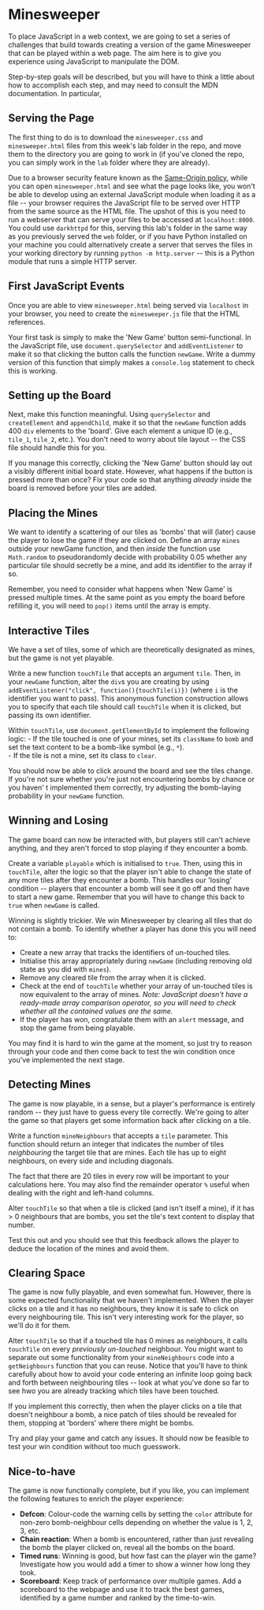 # Minesweeper

To place JavaScript in a web context, we are going to set a series of challenges
that build towards creating a version of the game Minesweeper that can be played
within a web page. The aim here is to give you experience using JavaScript to 
manipulate the DOM.

Step-by-step goals will be described, but you will have to think a little about
how to accomplish each step, and may need to consult the MDN documentation. 
In particular, 

## Serving the Page

The first thing to do is to download the `minesweeper.css` and
`minesweeper.html` files from this week's lab folder in the repo, and move them 
to the directory you are going to work in (if you've cloned the repo, you can
simply work in the `lab` folder where they are already). 

Due to a browser security feature known as the [Same-Origin
policy](https://developer.mozilla.org/en-US/docs/Web/Security/Same-origin_policy),
while you can open `minesweeper.html` and see what the page looks like, you
won't be able to develop using an external JavaScript module when loading it as
a file -- your browser requires the JavaScript file to be served over HTTP from
the same source as the HTML file.  The upshot of this is you need to run a
webserver that can serve your files to be accessed at `localhost:8000`. You
could use `darkhttpd` for this, serving this lab's folder in the same way as you
previously served the `web` folder, or if you have Python installed on your
machine you could alternatively create a server that serves the files in your
working directory by running `python -m http.server` -- this is a Python module
that runs a simple HTTP server.

## First JavaScript Events

Once you are able to view `minesweeper.html` being served via `localhost` in
your browser, you need to create the `minesweeper.js` file that the HTML
references.

Your first task is simply to make the 'New Game' button semi-functional. In the
JavaScript file, use `document.querySelector` and `addEventListener` to make it
so that clicking the button calls the function `newGame`. Write a dummy version
of this function that simply makes a `console.log` statement to check this is
working.

## Setting up the Board

Next, make this function meaningful. Using `querySelector` and `createElement`
and `appendChild`, make it so that the `newGame` function adds 400 `div`
elements to the 'board'. Give each element a unique ID (e.g., `tile_1`,
`tile_2`, etc.). You don't need to worry about tile layout -- the CSS file
should handle this for you. 

If you manage this correctly, clicking the 'New Game' button should lay out a
visibly different initial board state. However, what happens if the button is
pressed more than once? Fix your code so that anything _already_ inside the
board is removed before your tiles are added.

## Placing the Mines

We want to identify a scattering of our tiles as 'bombs' that will (later) cause
the player to lose the game if they are clicked on. Define an array `mines`
outside your newGame function, and then _inside_ the function use `Math.random`
to pseudorandomly decide with probability 0.05 whether any particular tile
should secretly be a mine, and add its identifier to the array if so.

Remember, you need to consider what happens when 'New Game' is pressed multiple
times. At the same point as you empty the board before refilling it, you will
need to `pop()` items until the array is empty.

## Interactive Tiles

We have a set of tiles, some of which are theoretically designated as mines, but
the game is not yet playable. 

Write a new function `touchTile` that accepts an argument `tile`. Then, in your
`newGame` function, alter the `div`s you are creating by using
`addEventListener("click", function(){touchTile(i)})` (where `i` is the
identifier you want to pass). This anonymous function construction allows you to
specify that each tile should call `touchTile` when it is clicked, but passing
its own identifier.

Within `touchTile`, use `document.getElementById` to implement the following
logic:
    - If the tile touched is one of your mines, set its `className` to `bomb`
      and set the text content to be a bomb-like symbol (e.g., `*`).  
    - If the tile is not a mine, set its class to `clear`.

You should now be able to click around the board and see the tiles change. If you're
not sure whether you're just not encountering bombs by chance or you haven'
t implemented them correctly, try adjusting the bomb-laying probability in your 
`newGame` function.

## Winning and Losing

The game board can now be interacted with, but players still can't achieve
anything, and they aren't forced to stop playing if they encounter a bomb. 

Create a variable `playable` which is initialised to `true`. Then, using this in
`touchTile`, alter the logic so that the player isn't able to change the state
of any more tiles after they encounter a bomb. This handles our 'losing'
condition -- players that encounter a bomb will see it go off and then have to
start a new game. Remember that you will have to change this back to `true`
when `newGame` is called.

Winning is slightly trickier. We win Minesweeper by clearing all tiles that do
not contain a bomb. To identify whether a player has done this you will need to:
 - Create a new array that tracks the identifiers of un-touched tiles.
 - Initialise this array appropriately during `newGame` (including removing old
   state as you did with `mines`).
 - Remove any cleared tile from the array when it is clicked.
 - Check at the end of `touchTile` whether your array of un-touched tiles is now
   equivalent to the array of mines. _Note: JavaScript doesn't have a ready-made
array comparison operator, so you will need to check whether all the contained values
are the same._
 - If the player has won, congratulate them with an `alert` message, and stop
   the game from being playable.

You may find it is hard to win the game at the moment, so just try to reason
through your code and then come back to test the win condition once you've
implemented the next stage.

## Detecting Mines

The game is now playable, in a sense, but a player's performance is entirely
random -- they just have to guess every tile correctly. We're going to alter 
the game so that players get some information back after clicking on a tile.

Write a function `mineNeighbours` that accepts a `tile` parameter. This function
should return an integer that indicates the number of tiles _neighbouring_ the
target tile that are mines. Each tile has up to eight neighbours, on every side 
and including diagonals.

The fact that there are 20 tiles in every row will be important to your
calculations here. You may also find the remainder operator `%` useful when
dealing with the right and left-hand columns.

Alter `touchTile` so that when a tile is clicked (and isn't itself a mine), if
it has > 0 neighbours that are bombs, you set the tile's text content to display
that number. 

Test this out and you should see that this feedback allows the player to deduce
the location of the mines and avoid them.

## Clearing Space

The game is now fully playable, and even somewhat fun. However, there is some
expected functionality that we haven't implemented. When the player clicks on a
tile and it has no neighbours, they know it is safe to click on every
neighbouring tile. This isn't very interesting work for the player, so we'll do
it for them.

Alter `touchTile` so that if a touched tile has 0 mines as neighbours, it calls
`touchTile` on every _previously un-touched_ neighbour. You might want to
separate out some functionality from your `mineNeighbours` code into a
`getNeighbours` function that you can reuse. Notice that you'll have to think
carefully about how to avoid your code entering an infinite loop going back and
forth between neighbouring tiles -- look at what you've done so far to see hwo
you are already tracking which tiles have been touched.

If you implement this correctly, then when the player clicks on a tile that
doesn't neighbour a bomb, a nice patch of tiles should be revealed for them,
stopping at 'borders' where there might be bombs.

Try and play your game and catch any issues. It should now be feasible to test
your win condition without too much guesswork.

## Nice-to-have

The game is now functionally complete, but if you like, you can implement the
following features to enrich the player experience: 
 - **Defcon**: Colour-code the warning cells by setting the `color` attribute
   for non-zero bomb-neighbour cells depending on whether the value is 1, 2, 3,
etc.
 - **Chain reaction**: When a bomb is encountered, rather than just revealing
   the bomb the player clicked on, reveal all the bombs on the board.
 - **Timed runs**: Winning is good, but how fast can the player win the game?
   Investigate how you would add a timer to show a winner how long they took.
 - **Scoreboard**: Keep track of performance over multiple games. Add a
   scoreboard to the webpage and use it to track the best games, identified by a
game number and ranked by the time-to-win. 

